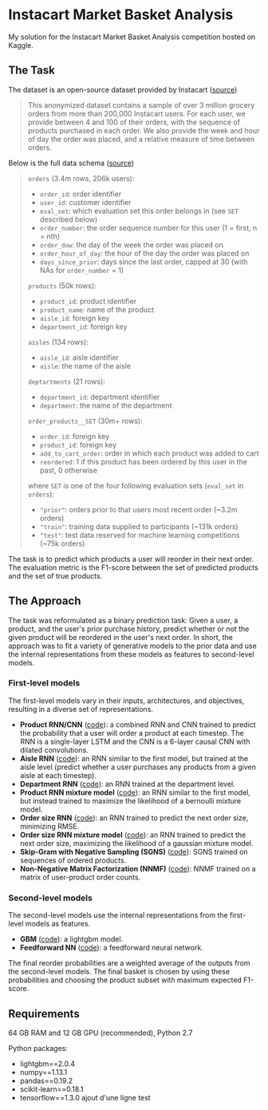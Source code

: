 # Instacart Market Basket Analysis

My solution for the Instacart Market Basket Analysis competition hosted on Kaggle.

## The Task
The dataset is an open-source dataset provided by Instacart ([source](https://tech.instacart.com/3-million-instacart-orders-open-sourced-d40d29ead6f2))

 > This anonymized dataset contains a sample of over 3 million grocery orders from more than 200,000 Instacart users.
For each user, we provide between 4 and 100 of their orders, with the sequence of products purchased in each order. We also provide the week and hour of day the order was placed, and a relative measure of time between orders.

Below is the full data schema ([source](https://gist.github.com/jeremystan/c3b39d947d9b88b3ccff3147dbcf6c6b))

 > `orders` (3.4m rows, 206k users):
 > * `order_id`: order identifier
 > * `user_id`: customer identifier
 > * `eval_set`: which evaluation set this order belongs in (see `SET` described below)
 > * `order_number`: the order sequence number for this user (1 = first, n = nth)
 > * `order_dow`: the day of the week the order was placed on
 > * `order_hour_of_day`: the hour of the day the order was placed on
 > * `days_since_prior`: days since the last order, capped at 30 (with NAs for `order_number` = 1)
 >
 > `products` (50k rows):
 > * `product_id`: product identifier
 > * `product_name`: name of the product
 > * `aisle_id`: foreign key
 > * `department_id`: foreign key
 >
 > `aisles` (134 rows):
 > * `aisle_id`: aisle identifier
 > * `aisle`: the name of the aisle
 >
 > `deptartments` (21 rows):
 > * `department_id`: department identifier
 > * `department`: the name of the department
 >
 > `order_products__SET` (30m+ rows):
 > * `order_id`: foreign key
 > * `product_id`: foreign key
 > * `add_to_cart_order`: order in which each product was added to cart
 > * `reordered`: 1 if this product has been ordered by this user in the past, 0 otherwise
 >
 > where `SET` is one of the four following evaluation sets (`eval_set` in `orders`):
 > * `"prior"`: orders prior to that users most recent order (~3.2m orders)
 > * `"train"`: training data supplied to participants (~131k orders)
 > * `"test"`: test data reserved for machine learning competitions (~75k orders)

The task is to predict which products a user will reorder in their next order. The evaluation metric is the F1-score between the set of predicted products and the set of true products.


## The Approach
The task was reformulated as a binary prediction task: Given a user, a product, and the user's prior purchase history, predict whether or not the given product will be reordered in the user's next order.  In short, the approach was to fit a variety of generative models to the prior data and use the internal representations from these models as features to second-level models.


### First-level models
The first-level models vary in their inputs, architectures, and objectives, resulting in a diverse set of representations.
  - **Product RNN/CNN** ([code](./models/rnn_product/rnn_product.py)): a combined RNN and CNN trained to predict the probability that a user will order a product at each timestep.  The RNN is a single-layer LSTM and the CNN is a 6-layer causal CNN with dilated convolutions.
  - **Aisle RNN** ([code](./models/rnn_aisle/rnn_aisle.py)): an RNN similar to the first model, but trained at the aisle level (predict whether a user purchases any products from a given aisle at each timestep).
  - **Department RNN** ([code](./models/rnn_department/rnn_department.py)): an RNN trained at the department level.
  - **Product RNN mixture model** ([code](./models/rnn_product/rnn_product_bmm.py)): an RNN similar to the first model, but instead trained to maximize the likelihood of a bernoulli mixture model.
  - **Order size RNN** ([code](./models/rnn_order/rnn_order_size.py)): an RNN trained to predict the next order size, minimizing RMSE.
  - **Order size RNN mixture model** ([code](./models/rnn_order/rnn_order_size_gmm.py)): an RNN trained to predict the next order size, maximizing the likelihood of a gaussian mixture model.
  - **Skip-Gram with Negative Sampling (SGNS)** ([code](./models/sgns/sgns.py)): SGNS trained on sequences of ordered products.
  - **Non-Negative Matrix Factorization (NNMF)** ([code](./models/nnmf/nnmf.py)): NNMF trained on a matrix of user-product order counts.


### Second-level models
The second-level models use the internal representations from the first-level models as features.
  - **GBM** ([code](models/blend/gbm_blend.py)): a lightgbm model.
  - **Feedforward NN** ([code](models/blend/nn_blend.py)): a feedforward neural network.

The final reorder probabilities are a weighted average of the outputs from the second-level models.  The final basket is chosen by using these probabilities and choosing the product subset with maximum expected F1-score.


## Requirements
64 GB RAM and 12 GB GPU (recommended), Python 2.7

Python packages:
  - lightgbm==2.0.4
  - numpy==1.13.1
  - pandas==0.19.2
  - scikit-learn==0.18.1
  - tensorflow==1.3.0
ajout d'une ligne test
